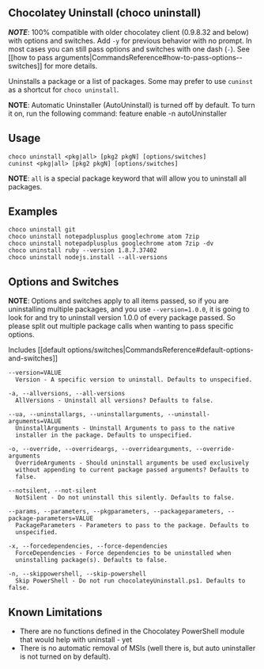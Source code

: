 ## Chocolatey Uninstall (choco uninstall)
***NOTE***: 100% compatible with older chocolatey client (0.9.8.32 and below) with options and switches. Add `-y` for previous behavior with no prompt. In most cases you can still pass options and switches with one dash (`-`). See [[how to pass arguments|CommandsReference#how-to-pass-options--switches]] for more details.

Uninstalls a package or a list of packages.  Some
 may prefer to use `cuninst` as a shortcut for `choco uninstall`.

**NOTE**: Automatic Uninstaller (AutoUninstall) is turned off by default. 
 To turn it on, run the following command:
    feature enable -n autoUninstaller

## Usage

    choco uninstall <pkg|all> [pkg2 pkgN] [options/switches]
    cuninst <pkg|all> [pkg2 pkgN] [options/switches]

**NOTE**: `all` is a special package keyword that will allow you to
 uninstall all packages.

## Examples

    choco uninstall git
    choco uninstall notepadplusplus googlechrome atom 7zip
    choco uninstall notepadplusplus googlechrome atom 7zip -dv
    choco uninstall ruby --version 1.8.7.37402
    choco uninstall nodejs.install --all-versions

## Options and Switches

**NOTE**: Options and switches apply to all items passed, so if you are uninstalling multiple packages, and you use `--version=1.0.0`, it is going to look for and try to uninstall version 1.0.0 of every package passed. So please split out multiple package calls when wanting to pass specific options.

Includes [[default options/switches|CommandsReference#default-options-and-switches]]

```
--version=VALUE
  Version - A specific version to uninstall. Defaults to unspecified.

-a, --allversions, --all-versions
  AllVersions - Uninstall all versions? Defaults to false.

--ua, --uninstallargs, --uninstallarguments, --uninstall-arguments=VALUE
  UninstallArguments - Uninstall Arguments to pass to the native
  installer in the package. Defaults to unspecified.

-o, --override, --overrideargs, --overridearguments, --override-arguments
  OverrideArguments - Should uninstall arguments be used exclusively
  without appending to current package passed arguments? Defaults to
  false.

--notsilent, --not-silent
  NotSilent - Do not uninstall this silently. Defaults to false.

--params, --parameters, --pkgparameters, --packageparameters, --package-parameters=VALUE
  PackageParameters - Parameters to pass to the package. Defaults to
  unspecified.

-x, --forcedependencies, --force-dependencies
  ForceDependencies - Force dependencies to be uninstalled when
  uninstalling package(s). Defaults to false.

-n, --skippowershell, --skip-powershell
  Skip PowerShell - Do not run chocolateyUninstall.ps1. Defaults to false.
```

## Known Limitations
* There are no functions defined in the Chocolatey PowerShell module that would help with uninstall - yet
* There is no automatic removal of MSIs (well there is, but auto uninstaller is not turned on by default).